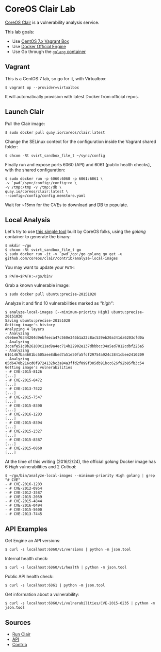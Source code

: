 # CoreOS Clair Lab

[CoreOS Clair](https://github.com/coreos/clair/) is a vulnerability analysis service.

This lab goals:

- Use [CentOS 7.x Vagrant Box](https://atlas.hashicorp.com/centos/boxes/7)
- Use [Docker Official Engine](https://docs.docker.com/engine/installation/linux/centos/)
- Use Go through the [`golang` container](https://hub.docker.com/_/golang/)

## Vagrant

This is a CentOS 7 lab, so go for it, with Virtualbox:

    $ vagrant up --provider=virtualbox

It will automatically provision with latest Docker from official repos.

## Launch Clair

Pull the Clair image:

    $ sudo docker pull quay.io/coreos/clair:latest

Change the SELinux context for the configuration inside the Vagrant shared folder:

    $ chcon -Rt svirt_sandbox_file_t ~/sync/config

Finally run and expose ports 6060 (API) and 6061 (public health checks), with the shared configuration:

    $ sudo docker run -p 6060:6060 -p 6061:6061 \
    -v `pwd`/sync/config:/config:ro \
    -v /tmp:/tmp -v /tmp:/db \
    quay.io/coreos/clair:latest \
    --config=/config/config.memstore.yaml

Wait for ~15mn for the CVEs to download and DB to populate.

## Local Analysis

Let's try to use [this simple tool](https://github.com/coreos/clair/contrib/analyze-local-images) built by CoreOS folks, using the _golang_ container to generate the binary:

    $ mkdir ~/go
    $ chcon -Rt svirt_sandbox_file_t go
    $ sudo docker run -it -v `pwd`/go:/go golang go get -u github.com/coreos/clair/contrib/analyze-local-images

You may want to update your `PATH`:

    $ PATH=$PATH:~/go/bin/

Grab a known vulnerable image:

    $ sudo docker pull ubuntu:precise-20151020

Analyze it and find 10 vulnerabilities marked as _"high"_:

```
$ analyze-local-images [--minimum-priority High] ubuntu:precise-20151020
Saving ubuntu:precise-20151020
Getting image's history
Analyzing 4 layers
- Analyzing c9e6ee76344204d9ebfeeca47c560e346b1a22c8ac539eb20a341da6203cfd0a
- Analyzing 3ccefe51c8b26100c11ad9a4ec714b22902e137dbbbcc34a5ed7812cdbf225a5
- Analyzing 6161467ba4601bc605aee8dbed7a51e50fa5fcf29754a924c3841cbee2410209
- Analyzing 05d6470b216cd0f9724132bc3a84a3ffd2f099f305db91bcc626f92b85fb3c54
Getting image's vulnerabilities
- # CVE-2015-8126
[...]
- # CVE-2015-8472
[...]
- # CVE-2013-7422
[...]
- # CVE-2015-7547
[...]
- # CVE-2015-8390
[...]
- # CVE-2016-1283
[...]
- # CVE-2015-8394
[...]
- # CVE-2015-2327
[...]
- # CVE-2015-8387
[...]
- # CVE-2015-0860
[...]
```

At the time of this writing (2016/2/24), the official _golang_ Docker image has 6 _High_ vulnerabilities and 2 _Critical_:

    $ ~/go/bin/analyze-local-images --minimum-priority High golang | grep "# CVE"
    - # CVE-2016-1283
    - # CVE-2012-0954
    - # CVE-2012-3587
    - # CVE-2015-2059
    - # CVE-2015-4844
    - # CVE-2016-0494
    - # CVE-2015-5600
    - # CVE-2013-7445

## API Examples

Get Engine an API versions:

    $ curl -s localhost:6060/v1/versions | python -m json.tool

Internal health check:

    $ curl -s localhost:6060/v1/health | python -m json.tool

Public API health check:

    $ curl -s localhost:6061 | python -m json.tool

Get information about a vulnerability:

    $ curl -s localhost:6060/v1/vulnerabilities/CVE-2015-0235 | python -m json.tool

## Sources

- [Run Clair](https://github.com/coreos/clair/blob/master/docs/Run.md)
- [API](https://github.com/coreos/clair/blob/master/docs/API.md)
- [Contrib](https://github.com/coreos/clair/tree/master/contrib)
